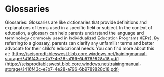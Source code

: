 # Glossaries
Glossaries: Glossaries are like dictionaries that provide definitions and explanations of terms used in a specific field or subject. In the context of education, a glossary can help parents understand the language and terminology commonly used in Individualized Education Programs (IEPs). By referring to a glossary, parents can clarify any unfamiliar terms and better advocate for their child's educational needs.
You can find more about this at: [https://seisprodtableswest.blob.core.windows.net/trainingmanual-storage/2416f43c-e7b7-4e28-a796-6b9789828c18.pdf](https://seisprodtableswest.blob.core.windows.net/trainingmanual-storage/2416f43c-e7b7-4e28-a796-6b9789828c18.pdf)